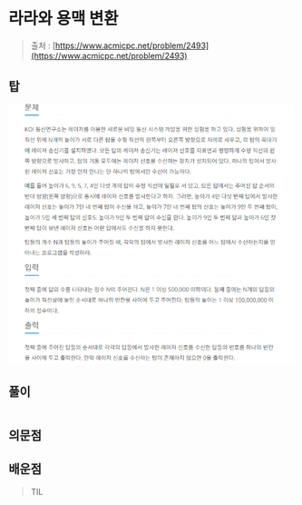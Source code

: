 # **라라와 용맥 변환**

> 출처 : [https://www.acmicpc.net/problem/2493](https://www.acmicpc.net/problem/2493)
> 

## 탑

![](1.png)

## 풀이

```python

```

> 
> 

## 의문점

## 배운점

> TIL
>